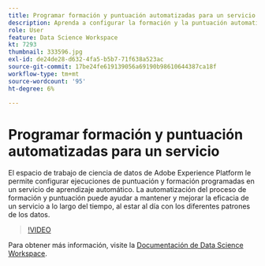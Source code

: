 ```yaml
---
title: Programar formación y puntuación automatizadas para un servicio
description: Aprenda a configurar la formación y la puntuación automatizadas para un servicio en Data Science Workspace.
role: User
feature: Data Science Workspace
kt: 7293
thumbnail: 333596.jpg
exl-id: de24de28-d632-4fa5-b5b7-71f638a523ac
source-git-commit: 17be24fe619139056a69190b98610644387ca18f
workflow-type: tm+mt
source-wordcount: '95'
ht-degree: 6%

---
```


# Programar formación y puntuación automatizadas para un servicio

El espacio de trabajo de ciencia de datos de Adobe Experience Platform le permite configurar ejecuciones de puntuación y formación programadas en un servicio de aprendizaje automático. La automatización del proceso de formación y puntuación puede ayudar a mantener y mejorar la eficacia de un servicio a lo largo del tiempo, al estar al día con los diferentes patrones de los datos.

>[!VIDEO](https://video.tv.adobe.com/v/333596?quality=12&learn=on)

Para obtener más información, visite la [Documentación de Data Science Workspace](https://experienceleague.adobe.com/docs/experience-platform/data-science-workspace/home.html?lang=es).